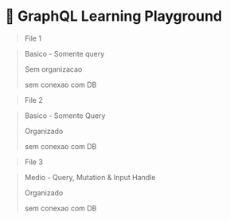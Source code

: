 # 🎇 GraphQL Learning Playground

> File 1

> Basico - Somente query
>
> Sem organizacao
>
> sem conexao com DB





> File 2

> Basico - Somente Query
>
> Organizado 
>
> sem conexao com DB



> File 3

> Medio - Query, Mutation & Input Handle
>
> Organizado 
>
> sem conexao com DB
